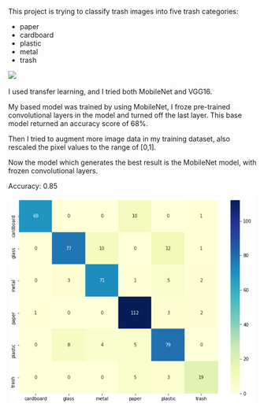 This project is trying to classify trash images into five trash categories:
* paper
* cardboard
* plastic
* metal
* trash

<img src="plots/sample_img.png" width=500>

I used transfer learning, and I tried both MobileNet and VGG16.

My based model was trained by using MobileNet, I froze pre-trained convolutional layers in the model and turned off the last layer. This base model returned an accuracy score of 68%.

Then I tried to augment more image data in my training dataset, also rescaled the pixel values to the range of [0,1].

Now the model which generates the best result is the MobileNet model, with frozen convolutional layers.

Accuracy: 0.85

<img src="plots/cm.png" width=500>
